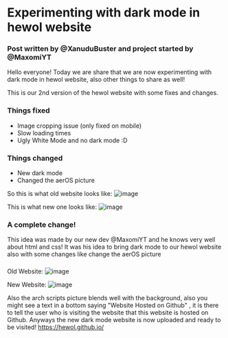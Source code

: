 # Experimenting with dark mode in hewol website
### Post written by @XanuduBuster and project started by @MaxomiYT

Hello everyone! Today we are share that we are now experimenting with dark mode in hewol website, also other things to share as well!

This is our 2nd version of the hewol website with some fixes and changes.

### Things fixed
* Image cropping issue (only fixed on mobile)
* Slow loading times
* Ugly White Mode and no dark mode :D

### Things changed
* New dark mode
* Changed the aerOS picture

So this is what old website looks like:
![image](https://github.com/hewol/announcements/assets/133562760/d2b5c1e2-1dac-4e5c-bb0e-ef20339e0c3d)

This is what new one looks like:
![image](https://github.com/hewol/announcements/assets/133562760/796f2daa-982d-4b25-a37b-bc2279c8e116)

### A complete change!

This idea was made by our new dev @MaxomiYT and he knows very well about html and css!
It was his idea to bring dark mode to our hewol website also with some changes like change the aerOS picture

###

Old Website:
![image](https://github.com/hewol/announcements/assets/133562760/2264fc95-bf23-4ab2-9432-b8f057ae6e8c)

New Website:
![image](https://github.com/hewol/announcements/assets/133562760/fb4cd209-2a4e-4b27-a585-8a77808cc609)

Also the arch scripts picture blends well with the background, also you might see a text in a bottom saying "Website Hosted on Github" , it is there to tell the user who is visiting the website that this website is hosted on Github. Anyways the new dark mode website is now uploaded and ready to be visited! https://hewol.github.io/ 
